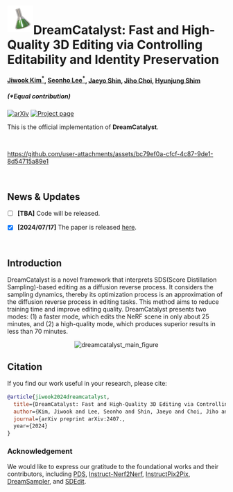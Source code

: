 <!--

DreamCatalyst (arXiv 2024.07)

Authors
* Jiwook Kim (https://github.com/tom919654)
* Seonho Lee (https://github.com/glanceyes)
* Jaeyo Shin (https://github.com/j-mayo)
* Jiho Choi (https://github.com/JihoChoi)

-->


<img align="left" width="60" height="60" src="assets/dreamcatalyst_icon.png" alt="DreamCatalyst icon">

# DreamCatalyst: Fast and High-Quality 3D Editing via Controlling Editability and Identity Preservation

<h4>
<a href="https://scholar.google.co.kr/citations?user=i0OKV8wAAAAJ&hl=en">Jiwook Kim<sup>*</sup></a>, <a href="https://scholar.google.co.kr/citations?user=DFKGTG0AAAAJ&hl=en">Seonho Lee<sup>*</sup></a>, <a href="https://scholar.google.com/citations?user=UbZM7nQAAAAJ&hl=en">Jaeyo Shin</a>, <a href="https://scholar.google.co.kr/citations?user=uvwpFpIAAAAJ&hl=en">Jiho Choi</a>, <a href="https://scholar.google.co.kr/citations?user=KB5XZGIAAAAJ&hl=en">Hyunjung Shim</a><br>
</h4>
<h5>
(*Equal contribution)<br>
</h5>

[![arXiv](https://img.shields.io/badge/arXiv-2407.-b31b1b.svg)](https://arxiv.org/abs/)
[![Project page](https://img.shields.io/badge/Project-Page-brightgreen)](https://dream-catalyst.github.io/)

This is the official implementation of **DreamCatalyst**.

<br/>





https://github.com/user-attachments/assets/bc79ef0a-cfcf-4c87-9de1-8d54715a89e1





<br/>

## News & Updates


- [ ] **[TBA]** Code will be released.

- [x] **[2024/07/17]** The paper is released [here]().

<br/>

## Introduction

DreamCatalyst is a novel framework that interprets SDS(Score Distillation Sampling)-based editing as a diffusion reverse process. It considers the sampling dynamics, thereby its optimization process is an approximation of the diffusion reverse process in editing tasks. This method aims to reduce training time and improve editing quality. DreamCatalyst presents two modes: (1) a faster mode, which edits the NeRF scene in only about 25 minutes, and (2) a high-quality mode, which produces superior results in less than 70 minutes.



<div align="center">
    <img src="assets/main_figure.png" alt="dreamcatalyst_main_figure"/>
</div>





## Citation

If you find our work useful in your research, please cite:

```BiBTeX
@article{jiwook2024dreamcatalyst,
  title={DreamCatalyst: Fast and High-Quality 3D Editing via Controlling Editability and Identity Preservation},
  author={Kim, Jiwook and Lee, Seonho and Shin, Jaeyo and Choi, Jiho and Shim, Hyunjung},
  journal={arXiv preprint arXiv:2407.,
  year={2024}
}
```



### Acknowledgement

We would like to express our gratitude to the foundational works and their contributors, including [PDS](https://posterior-distillation-sampling.github.io/), [Instruct-Nerf2Nerf](https://instruct-nerf2nerf.github.io/), [InstructPix2Pix](https://github.com/timothybrooks/instruct-pix2pix), [DreamSampler](https://arxiv.org/abs/2403.11415), and [SDEdit](https://sde-image-editing.github.io/).
